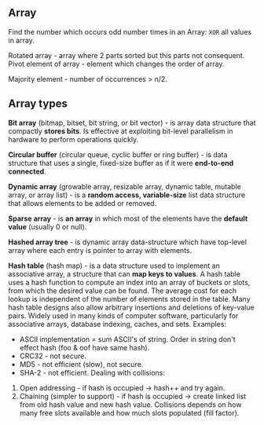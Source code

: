 Array
-

Find the number which occurs odd number times in an Array:
`XOR` all values in array.

Rotated array - array where 2 parts sorted but this parts not consequent.
Pivot element of array - element which changes the order of array.

Majority element - number of occurrences > n/2.

## Array types

**Bit array** (bitmap, bitset, bit string, or bit vector) - is array data structure that compactly **stores bits**.
Is effective at exploiting bit-level parallelism in hardware to perform operations quickly.

**Circular buffer** (circular queue, cyclic buffer or ring buffer) -  is data structure
that uses a single, fixed-size buffer as if it were **end-to-end connected**.

**Dynamic array** (growable array, resizable array, dynamic table, mutable array, or array list) -
is a **random access, variable-size** list data structure that allows elements to be added or removed.

**Sparse array** - is **an array** in which most of the elements have the **default value** (usually 0 or null).

**Hashed array tree** - is dynamic array data-structure which have
top-level array where each entry is pointer to array with elements.

**Hash table** (hash map) - is a data structure
used to implement an associative array, a structure that can **map keys to values**.
A hash table uses a hash function
to compute an index into an array of buckets or slots, from which the desired value can be found.
The average cost for each lookup is independent of the number of elements stored in the table.
Many hash table designs also allow arbitrary insertions and deletions of key-value pairs.
Widely used in many kinds of computer software,
particularly for associative arrays, database indexing, caches, and sets.
Examples:
  * ASCII implementation = sum ASCII's of string. Order in string don't effect hash (foo & oof have same hash).
  * CRC32 - not secure.
  * MD5 - not efficient (slow), not secure.
  * SHA-2 - not efficient.
Dealing with collisions:
  1. Open addressing - if hash is occupied -> hash++ and try again.
  2. Chaining (simpler to support) - if hash is occupied -> create linked list from old hash value and new hash value.
Collisions depends on how many free slots available and how much slots populated (fill factor).
